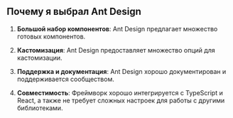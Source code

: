 ## Почему я выбрал Ant Design

1. **Большой набор компонентов**: Ant Design предлагает множество готовых компонентов.
  
2. **Кастомизация**: Ant Design предоставляет множество опций для кастомизации.

3. **Поддержка и документация**: Ant Design хорошо документирован и поддерживается сообществом.

4. **Совместимость**: Фреймворк хорошо интегрируется с TypeScript и React, а также не требует сложных настроек для работы с другими библиотеками.
